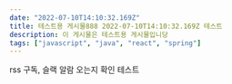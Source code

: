 ```yaml
---
date: "2022-07-10T14:10:32.169Z"
title: 테스트용 게시물888 2022-07-10T14:10:32.169Z 테스트
description: 이 게시물은 테스트용 게시물입니당
tags: ["javascript", "java", "react", "spring"]
---
```


rss 구독, 슬랙 알람 오는지 확인 테스트
